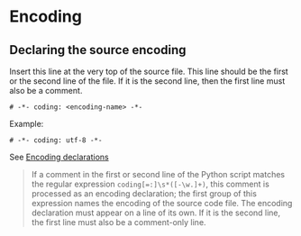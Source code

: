 # Encoding

## Declaring the source encoding

Insert this line at the very top of the source file. This line should be the first or the second line of the file. If it is the second line, then the first line must also be a comment.

    # -*- coding: <encoding-name> -*-

Example:

    # -*- coding: utf-8 -*-

See [Encoding declarations](https://docs.python.org/3/reference/lexical_analysis.html#encoding-declarations)

> If a comment in the first or second line of the Python script matches the regular expression `coding[=:]\s*([-\w.]+)`, this comment is processed as an encoding declaration; the first group of this expression names the encoding of the source code file. The encoding declaration must appear on a line of its own. If it is the second line, the first line must also be a comment-only line.
